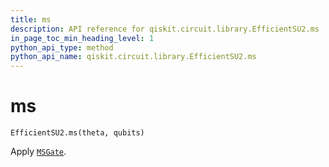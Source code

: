 ```yaml
---
title: ms
description: API reference for qiskit.circuit.library.EfficientSU2.ms
in_page_toc_min_heading_level: 1
python_api_type: method
python_api_name: qiskit.circuit.library.EfficientSU2.ms
---
```


# ms

<span id="qiskit.circuit.library.EfficientSU2.ms" />

`EfficientSU2.ms(theta, qubits)`

Apply [`MSGate`](qiskit.circuit.library.MSGate "qiskit.circuit.library.MSGate").


